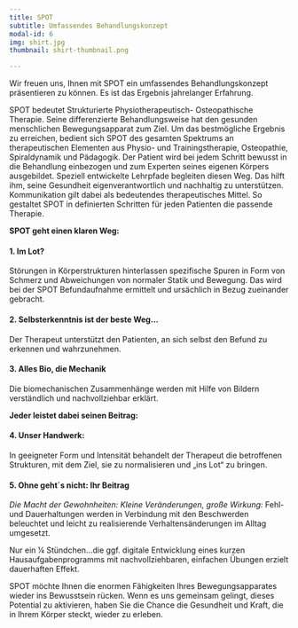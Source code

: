 ```yaml
---
title: SPOT
subtitle: Umfassendes Behandlungskonzept
modal-id: 6
img: shirt.jpg
thumbnail: shirt-thumbnail.png

---
```

Wir freuen uns, Ihnen mit SPOT ein umfassendes Behandlungskonzept präsentieren zu können. Es ist das Ergebnis jahrelanger Erfahrung.

SPOT bedeutet Strukturierte Physiotherapeutisch- Osteopathische Therapie. Seine differenzierte Behandlungsweise hat den gesunden menschlichen Bewegungsapparat zum Ziel. Um das bestmögliche Ergebnis zu erreichen, bedient sich SPOT des gesamten Spektrums an therapeutischen Elementen aus Physio- und Trainingstherapie, Osteopathie, Spiraldynamik und Pädagogik. Der Patient wird bei jedem Schritt bewusst in die Behandlung einbezogen und zum Experten seines eigenen Körpers ausgebildet. Speziell entwickelte Lehrpfade begleiten diesen Weg. Das hilft ihm, seine Gesundheit eigenverantwortlich und nachhaltig zu unterstützen. Kommunikation gilt dabei als bedeutendes therapeutisches Mittel. So gestaltet SPOT in definierten Schritten für jeden Patienten die passende Therapie.

**SPOT geht einen klaren Weg:**

#### 1. Im Lot?
Störungen in Körperstrukturen hinterlassen spezifische Spuren in Form von Schmerz und Abweichungen von normaler Statik und Bewegung. Das wird bei der SPOT Befundaufnahme ermittelt und ursächlich in Bezug zueinander gebracht.

#### 2. Selbsterkenntnis ist der beste Weg…
Der Therapeut unterstützt den Patienten, an sich selbst den Befund zu erkennen und wahrzunehmen.

#### 3. Alles Bio, die Mechanik
Die biomechanischen Zusammenhänge werden mit Hilfe von Bildern verständlich und nachvollziehbar erklärt.

**Jeder leistet dabei seinen Beitrag:**

#### 4. Unser Handwerk:
In geeigneter Form und Intensität behandelt der Therapeut die betroffenen Strukturen, mit dem Ziel, sie zu normalisieren und „ins Lot“ zu bringen.

#### 5. Ohne geht´s nicht: Ihr Beitrag
*Die Macht der Gewohnheiten: Kleine Veränderungen, große Wirkung:*
Fehl- und Dauerhaltungen werden in Verbindung mit den Beschwerden beleuchtet und leicht zu realisierende Verhaltensänderungen im Alltag umgesetzt.

Nur ein ¼ Stündchen…die ggf. digitale Entwicklung eines kurzen Hausaufgabenprogramms mit nachvollziehbaren, einfachen Übungen erzielt dauerhaften Effekt.

SPOT möchte Ihnen die enormen Fähigkeiten Ihres Bewegungsapparates wieder ins Bewusstsein rücken. Wenn es uns gemeinsam gelingt, dieses Potential zu aktivieren, haben Sie die Chance die Gesundheit und Kraft, die in Ihrem Körper steckt, wieder zu erleben.
